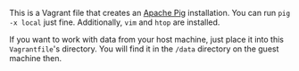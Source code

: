 This is a Vagrant file that creates an [Apache Pig](http://pig.apache.org) installation. You can run `pig -x local` just fine. Additionally, `vim` and `htop` are installed.

If you want to work with data from your host machine, just place it into this `Vagrantfile`'s directory. You will find it in the `/data` directory on the guest machine then.
